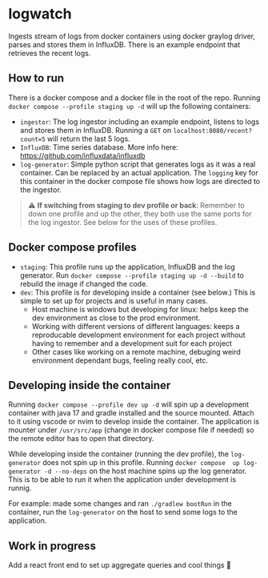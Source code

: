 # logwatch

Ingests stream of logs from docker containers using docker graylog driver, parses and stores them in InfluxDB. There is an example endpoint that retrieves the recent logs.

## How to run

There is a docker compose and a docker file in the root of the repo. Running `docker compose --profile staging up -d` will up the following containers:
- `ingestor`: The log ingestor including an example endpoint, listens to logs and stores them in InfluxDB. Running a `GET` on `localhost:8080/recent?count=5` will return the last 5 logs.
- `InfluxDB`: Time series database. More info here: https://github.com/influxdata/influxdb
- `log-generator`: Simple python script that generates logs as it was a real container. Can be replaced by an actual application. The `logging` key for this container in the docker compose file shows how logs are directed to the ingestor.

> :warning: **If switching from staging to dev profile or back**: Remember to down one profile and up the other, they both use the same ports for the log ingestor. See below for the uses of these profiles.

## Docker compose profiles
- `staging`: This profile runs up the application, InfluxDB and the log generator. Run `docker compose --profile staging up -d --build` to rebuild the image if changed the code.
- `dev`: This profile is for developing inside a container (see below.) This is simple to set up for projects and is useful in many cases.
  - Host machine is windows but developing for linux: helps keep the dev environment as close to the prod environment.
  - Working with different versions of different languages: keeps a reproducable development environment for each project without having to remember and a development suit for each project
  - Other cases like working on a remote machine, debuging weird environment dependant bugs, feeling really cool, etc.


## Developing inside the container

Running `docker compose --profile dev up -d` will spin up a development container with java 17 and gradle installed and the source mounted. Attach to it using vscode or nvim to develop inside the container.
The application is mounter under `/usr/src/app` (change in docker compose file if needed) so the remote editor has to open that directory.

While developing inside the container (running the dev profile), the `log-generator` does not spin up in this profile. Running `docker compose  up log-generator -d --no-deps` on the host machine spins up the log generator. This is to be able to run it when the application under development is runnig.

For example: made some changes and ran `./gradlew bootRun` in the container, run the `log-generator` on the host to send some logs to the application.

## Work in progress

Add a react front end to set up aggregate queries and cool things :cowboy_hat_face:
